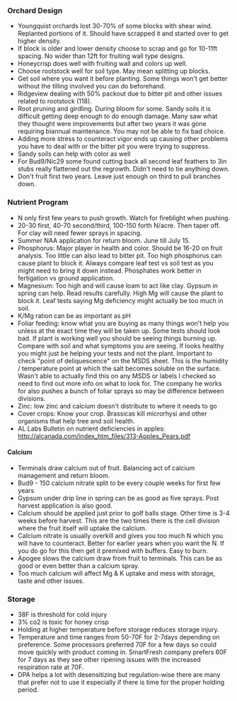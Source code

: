 ### Orchard Design
* Youngquist orchards lost 30-70% of some blocks with shear wind. Replanted portions of it. Should have scrapped it and started over to get higher density. 
* If block is older and lower density choose to scrap and go for 10-11ft spacing. No wider than 12ft for fruiting wall type designs.
* Honeycrisp does well with fruiting wall and colors up well.
* Choose rootstock well for soil type. May mean splitting up blocks.
* Get soil where you want it before planting. Some things won't get better without the tilling involved you can do beforehand. 
* Ridgeview dealing with 50% packout due to bitter pit and other issues related to rootstock (118).
* Root pruning and girdling. During bloom for some. Sandy soils it is difficult getting deep enough to do enough damage. Many saw what they thought were improvements but after two years it was gone requiring biannual maintenance. You may not be able to fix bad choice.
* Adding more stress to counteract vigor ends up causing other problems you have to deal with or the bitter pit you were trying to suppress.
* Sandy soils can help with color as well
* For Bud9/Nic29 some found cutting back all second leaf feathers to 3in stubs really flattened out the regrowth. Didn't need to tie anything down.
* Don't fruit first two years. Leave just enough on third to pull branches down.

### Nutrient Program
* N only first few years to push growth. Watch for fireblight when pushing.
* 20-30 first, 40-70 second/third, 100-150 forth N/acre. Then taper off. For clay will need fewer sprays in spacing.
* Summer NAA application for return bloom. June till July 15.
* Phosphorus: Major player in health and color. Should be 16-20 on fruit analysis. Too little can also lead to bitter pit. Too high phosphorus can cause plant to block it. Always compare leaf test vs soil test as you might need to bring it down instead. Phosphates work better in fertigation vs ground application.
* Magnesium: Too high and will cause loam to act like clay. Gypsum in spring can help. Read results carefully. High Mg will cause the plant to block it. Leaf tests saying Mg deficiency might actually be too much in soil. 
* K/Mg ration can be as important as pH
* Foliar feeding: know what you are buying as many things won't help you unless at the exact time they will be taken up. Some tests should look bad. If plant is working well you should be seeing things burning up. Compare with soil and what symptoms you are seeing. If looks healthy you might just be helping your tests and not the plant. Important to check "point of deliquescence" on the MSDS sheet. This is the humidity / temperature point at which the salt becomes soluble on the surface. Wasn't able to actually find this on any MSDS or labels I checked so need to find out more info on what to look for. The company he works for also pushes a bunch of foliar sprays so may be difference between divisions.
* Zinc: low zinc and calcium doesn't distribute to where it needs to go
* Cover crops: Know your crop. Brassicas kill microrhysi and other organisms that help tree and soil health.
* AL Labs Bulletin on nutrient deficiencies in apples: http://alcanada.com/index_htm_files/313-Apples_Pears.pdf

#### Calcium
* Terminals draw calcium out of fruit. Balancing act of calcium management and return bloom.
* Bud9 - 150 calcium nitrate split to be every couple weeks for first few years
* Gypsum under drip line in spring can be as good as five sprays. Post harvest application is also good.
* Calcium should be applied just prior to golf balls stage. Other time is 3-4 weeks before harvest. This are the two times there is the cell division where the fruit itself will uptake the calcium.
* Calcium nitrate is usually overkill and gives you too much N which you will have to counteract. Better for earlier years when you want the N. If you do go for this then get it premixed with buffers. Easy to burn.
* Apogee slows the calcium draw from fruit to terminals. This can be as good or even better than a calcium spray.
* Too much calcium will affect Mg & K uptake and mess with storage, taste and other issues.

### Storage
* 38F is threshold for cold injury
* 3% co2 is toxic for honey crisp
* Holding at higher temperature before storage reduces storage injury. 
* Temperature and time ranges from 50-70F for 2-7days depending on preference. Some processors preferred 70F for a few days so could move quickly with product coming in. SmartFresh company prefers 60F for 7 days as they see other ripening issues with the increased respiration rate at 70F.
* DPA helps a lot with desensitizing but regulation-wise there are many that prefer not to use it especially if there is time for the proper holding period.